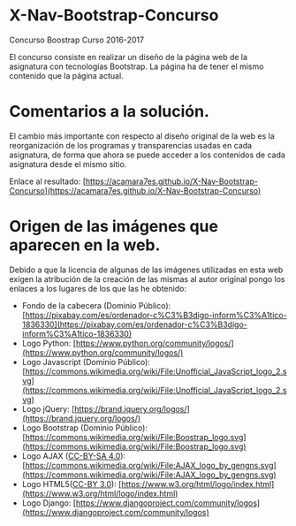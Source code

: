 # X-Nav-Bootstrap-Concurso
Concurso Boostrap Curso 2016-2017

El concurso consiste en realizar un diseño de la página web de la asignatura con tecnologías Bootstrap. La página ha de tener el mismo contenido que la página actual.

# Comentarios a la solución.
El cambio más importante con respecto al diseño original de la web es la reorganización de los programas y transparencias usadas en cada asignatura, de forma que ahora se puede acceder a los contenidos de cada asignatura desde el mismo sitio.

Enlace al resultado: [https://acamara7es.github.io/X-Nav-Bootstrap-Concurso](https://acamara7es.github.io/X-Nav-Bootstrap-Concurso)

# Origen de las imágenes que aparecen en la web.

Debido a que la licencia de algunas de las imágenes utilizadas en esta web exigen la atribución de la creación de las mismas
al autor original pongo los enlaces a los lugares de los que las he obtenido:

- Fondo de la cabecera (Dominio Público): [https://pixabay.com/es/ordenador-c%C3%B3digo-inform%C3%A1tico-1836330](https://pixabay.com/es/ordenador-c%C3%B3digo-inform%C3%A1tico-1836330)
- Logo Python: [https://www.python.org/community/logos/](https://www.python.org/community/logos/)
- Logo Javascript (Dominio Público): [https://commons.wikimedia.org/wiki/File:Unofficial_JavaScript_logo_2.svg](https://commons.wikimedia.org/wiki/File:Unofficial_JavaScript_logo_2.svg)
- Logo jQuery: [https://brand.jquery.org/logos/](https://brand.jquery.org/logos/)
- Logo Bootstrap (Dominio Público): [https://commons.wikimedia.org/wiki/File:Boostrap_logo.svg](https://commons.wikimedia.org/wiki/File:Boostrap_logo.svg)
- Logo AJAX ([CC-BY-SA 4.0](https://creativecommons.org/licenses/by-sa/4.0/deed.en)): [https://commons.wikimedia.org/wiki/File:AJAX_logo_by_gengns.svg](https://commons.wikimedia.org/wiki/File:AJAX_logo_by_gengns.svg)
- Logo HTML5([CC-BY 3.0](https://creativecommons.org/licenses/by/3.0/)): [https://www.w3.org/html/logo/index.html](https://www.w3.org/html/logo/index.html)
- Logo Django: [https://www.djangoproject.com/community/logos](https://www.djangoproject.com/community/logos)
